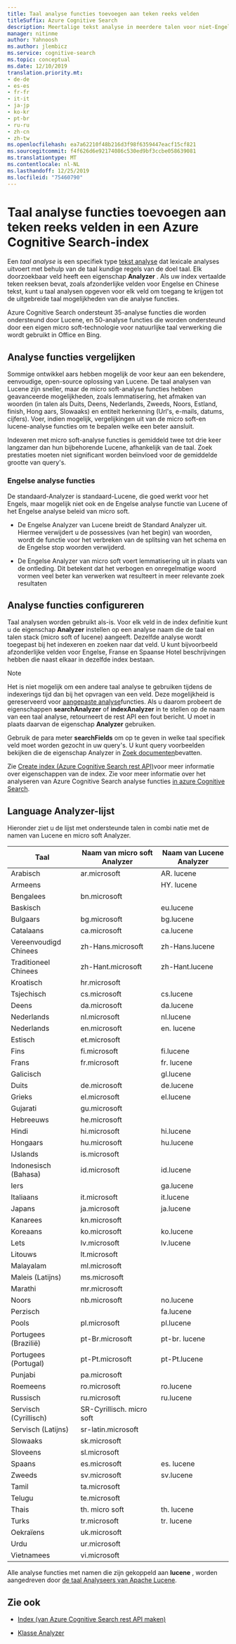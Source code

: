 ```yaml
---
title: Taal analyse functies toevoegen aan teken reeks velden
titleSuffix: Azure Cognitive Search
description: Meertalige tekst analyse in meerdere talen voor niet-Engelse query's en indexen in azure Cognitive Search.
manager: nitinme
author: Yahnoosh
ms.author: jlembicz
ms.service: cognitive-search
ms.topic: conceptual
ms.date: 12/10/2019
translation.priority.mt:
- de-de
- es-es
- fr-fr
- it-it
- ja-jp
- ko-kr
- pt-br
- ru-ru
- zh-cn
- zh-tw
ms.openlocfilehash: ea7a62210f48b216d3f98f6359447eacf15cf821
ms.sourcegitcommit: f4f626d6e92174086c530ed9bf3ccbe058639081
ms.translationtype: MT
ms.contentlocale: nl-NL
ms.lasthandoff: 12/25/2019
ms.locfileid: "75460790"
---
```

# <a name="add-language-analyzers-to-string-fields-in-an-azure-cognitive-search-index"></a>Taal analyse functies toevoegen aan teken reeks velden in een Azure Cognitive Search-index

Een *taal analyse* is een specifiek type [tekst analyse](search-analyzers.md) dat lexicale analyses uitvoert met behulp van de taal kundige regels van de doel taal. Elk doorzoekbaar veld heeft een eigenschap **Analyzer** . Als uw index vertaalde teken reeksen bevat, zoals afzonderlijke velden voor Engelse en Chinese tekst, kunt u taal analysen opgeven voor elk veld om toegang te krijgen tot de uitgebreide taal mogelijkheden van die analyse functies.  

Azure Cognitive Search ondersteunt 35-analyse functies die worden ondersteund door Lucene, en 50-analyse functies die worden ondersteund door een eigen micro soft-technologie voor natuurlijke taal verwerking die wordt gebruikt in Office en Bing.

## <a name="comparing-analyzers"></a>Analyse functies vergelijken

Sommige ontwikkel aars hebben mogelijk de voor keur aan een bekendere, eenvoudige, open-source oplossing van Lucene. De taal analysen van Lucene zijn sneller, maar de micro soft-analyse functies hebben geavanceerde mogelijkheden, zoals lemmatisering, het afmaken van woorden (in talen als Duits, Deens, Nederlands, Zweeds, Noors, Estland, finish, Hong aars, Slowaaks) en entiteit herkenning (Url's, e-mails, datums, cijfers). Voer, indien mogelijk, vergelijkingen uit van de micro soft-en lucene-analyse functies om te bepalen welke een beter aansluit. 

Indexeren met micro soft-analyse functies is gemiddeld twee tot drie keer langzamer dan hun bijbehorende Lucene, afhankelijk van de taal. Zoek prestaties moeten niet significant worden beïnvloed voor de gemiddelde grootte van query's. 

### <a name="english-analyzers"></a>Engelse analyse functies

De standaard-Analyzer is standaard-Lucene, die goed werkt voor het Engels, maar mogelijk niet ook en de Engelse analyse functie van Lucene of het Engelse analyse beleid van micro soft. 
 
+ De Engelse Analyzer van Lucene breidt de Standard Analyzer uit. Hiermee verwijdert u de possessives (van het begin) van woorden, wordt de functie voor het verbreken van de splitsing van het schema en de Engelse stop woorden verwijderd.  

+ De Engelse Analyzer van micro soft voert lemmatisering uit in plaats van de ontleding. Dit betekent dat het verbogen en onregelmatige woord vormen veel beter kan verwerken wat resulteert in meer relevante zoek resultaten 

## <a name="configuring-analyzers"></a>Analyse functies configureren

Taal analysen worden gebruikt als-is. Voor elk veld in de index definitie kunt u de eigenschap **Analyzer** instellen op een analyse naam die de taal en talen stack (micro soft of lucene) aangeeft. Dezelfde analyse wordt toegepast bij het indexeren en zoeken naar dat veld. U kunt bijvoorbeeld afzonderlijke velden voor Engelse, Franse en Spaanse Hotel beschrijvingen hebben die naast elkaar in dezelfde index bestaan.

> [!NOTE]
> Het is niet mogelijk om een andere taal analyse te gebruiken tijdens de indexerings tijd dan bij het opvragen van een veld. Deze mogelijkheid is gereserveerd voor [aangepaste analyse](index-add-custom-analyzers.md)functies. Als u daarom probeert de eigenschappen **searchAnalyzer** of **indexAnalyzer** in te stellen op de naam van een taal analyse, retourneert de rest API een fout bericht. U moet in plaats daarvan de eigenschap **Analyzer** gebruiken.

Gebruik de para meter **searchFields** om op te geven in welke taal specifiek veld moet worden gezocht in uw query's. U kunt query voorbeelden bekijken die de eigenschap Analyzer in [Zoek documenten](https://docs.microsoft.com/rest/api/searchservice/search-documents)bevatten. 

Zie [Create index &#40;Azure Cognitive Search rest API&#41;](https://docs.microsoft.com/rest/api/searchservice/create-index)voor meer informatie over eigenschappen van de index. Zie voor meer informatie over het analyseren van Azure Cognitive Search analyse functies [in azure Cognitive Search](https://docs.microsoft.com/azure/search/search-analyzers).

<a name="language-analyzer-list"></a>

## <a name="language-analyzer-list"></a>Language Analyzer-lijst 
 Hieronder ziet u de lijst met ondersteunde talen in combi natie met de namen van Lucene en micro soft Analyzer.  

|Taal|Naam van micro soft Analyzer|Naam van Lucene Analyzer|  
|--------------|-----------------------------|--------------------------|  
|Arabisch|ar.microsoft|AR. lucene|  
|Armeens||HY. lucene|  
|Bengalees|bn.microsoft||  
|Baskisch||eu.lucene|  
|Bulgaars|bg.microsoft|bg.lucene|  
|Catalaans|ca.microsoft|ca.lucene|  
|Vereenvoudigd Chinees|zh-Hans.microsoft|zh-Hans.lucene|  
|Traditioneel Chinees|zh-Hant.microsoft|zh-Hant.lucene|  
|Kroatisch|hr.microsoft||  
|Tsjechisch|cs.microsoft|cs.lucene|  
|Deens|da.microsoft|da.lucene|  
|Nederlands|nl.microsoft|nl.lucene|  
|Nederlands|en.microsoft|en. lucene|  
|Estisch|et.microsoft||  
|Fins|fi.microsoft|fi.lucene|  
|Frans|fr.microsoft|fr. lucene|  
|Galicisch||gl.lucene|  
|Duits|de.microsoft|de.lucene|  
|Grieks|el.microsoft|el.lucene|  
|Gujarati|gu.microsoft||  
|Hebreeuws|he.microsoft||  
|Hindi|hi.microsoft|hi.lucene|  
|Hongaars|hu.microsoft|hu.lucene|  
|IJslands|is.microsoft||  
|Indonesisch (Bahasa)|id.microsoft|id.lucene|  
|Iers||ga.lucene|  
|Italiaans|it.microsoft|it.lucene|  
|Japans|ja.microsoft|ja.lucene|  
|Kanarees|kn.microsoft||  
|Koreaans|ko.microsoft|ko.lucene|  
|Lets|lv.microsoft|lv.lucene|  
|Litouws|lt.microsoft||  
|Malayalam|ml.microsoft||  
|Maleis (Latijns)|ms.microsoft||  
|Marathi|mr.microsoft||  
|Noors|nb.microsoft|no.lucene|  
|Perzisch||fa.lucene|  
|Pools|pl.microsoft|pl.lucene|  
|Portugees (Brazilië)|pt-Br.microsoft|pt-br. lucene|  
|Portugees (Portugal)|pt-Pt.microsoft|pt-Pt.lucene|  
|Punjabi|pa.microsoft||  
|Roemeens|ro.microsoft|ro.lucene|  
|Russisch|ru.microsoft|ru.lucene|  
|Servisch (Cyrillisch)|SR-Cyrillisch. micro soft||  
|Servisch (Latijns)|sr-latin.microsoft||  
|Slowaaks|sk.microsoft||  
|Sloveens|sl.microsoft||  
|Spaans|es.microsoft|es. lucene|  
|Zweeds|sv.microsoft|sv.lucene|  
|Tamil|ta.microsoft||  
|Telugu|te.microsoft||  
|Thais|th. micro soft|th. lucene|  
|Turks|tr.microsoft|tr. lucene|  
|Oekraïens|uk.microsoft||  
|Urdu|ur.microsoft||  
|Vietnamees|vi.microsoft||  

 Alle analyse functies met namen die zijn gekoppeld aan **lucene** , worden aangedreven door [de taal Analyseers van Apache Lucene](https://lucene.apache.org/core/6_6_1/core/overview-summary.html ).

## <a name="see-also"></a>Zie ook  

+ [Index &#40;van Azure Cognitive Search rest API maken&#41;](https://docs.microsoft.com/rest/api/searchservice/create-index)  

+ [Klasse Analyzer](https://docs.microsoft.com/dotnet/api/microsoft.azure.search.models.analyzername)  

